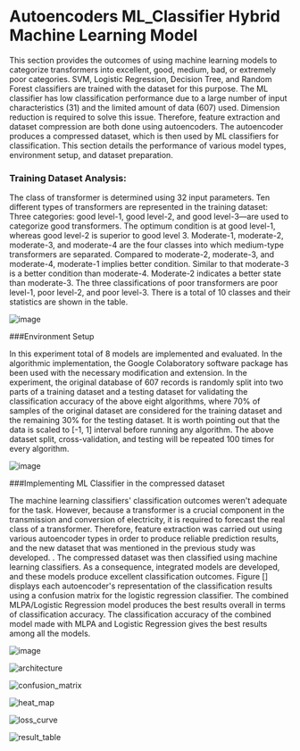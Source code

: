 
# Autoencoders ML_Classifier Hybrid Machine Learning Model

This section provides the outcomes of using machine learning models to categorize transformers into excellent, good, medium, bad, or extremely poor categories. SVM, Logistic Regression, Decision Tree, and Random Forest classifiers are trained with the dataset for this purpose. The ML classifier has low classification performance due to a large number of input characteristics (31) and the limited amount of data (607) used. Dimension reduction is required to solve this issue. Therefore, feature extraction and dataset compression are both done using autoencoders. The autoencoder produces a compressed dataset, which is then used by ML classifiers for classification. This section details the performance of various model types, environment setup, and dataset preparation.


### Training Dataset Analysis:

The class of transformer is determined using 32 input parameters. Ten different types of transformers are represented in the training dataset: Three categories: good level-1, good level-2, and good level-3—are used to categorize good transformers. The optimum condition is at good level-1, whereas good level-2 is superior to good level 3. Moderate-1, moderate-2, moderate-3, and moderate-4 are the four classes into which medium-type transformers are separated. Compared to moderate-2, moderate-3, and moderate-4, moderate-1 implies better condition. Similar to that moderate-3 is a better condition than moderate-4. Moderate-2 indicates a better state than moderate-3. The three classifications of poor transformers are poor level-1, poor level-2, and poor level-3. There is a total of 10 classes and their statistics are shown in the  table.

![image](https://github.com/riaz-khan-16/Autoencoders_with_ML_Classifier/assets/63443462/9c18e2d5-6557-4399-b69a-52bebf15e1f9)


###Environment Setup

In this experiment total of 8 models are implemented and evaluated. In the algorithmic implementation, the Google Colaboratory software package has been used with the necessary modification and extension. In the experiment, the original database of 607 records is randomly split into two parts of a training dataset and a testing dataset for validating the classification accuracy of the above eight algorithms, where 70% of samples of the original dataset are considered for the training dataset and the remaining 30% for the testing dataset. It is worth pointing out that the data is scaled to [-1, 1] interval before running any algorithm. The above dataset split, cross-validation, and testing will be repeated 100 times for every algorithm.


![image](https://github.com/riaz-khan-16/Autoencoders_with_ML_Classifier/assets/63443462/f473a670-48f0-4cf4-a728-e42e29d872bb)



###Implementing ML Classifier in the compressed dataset

The machine learning classifiers' classification outcomes weren't adequate for the task. However, because a transformer is a crucial component in the transmission and conversion of electricity, it is required to forecast the real class of a transformer. Therefore, feature extraction was carried out using various autoencoder types in order to produce reliable prediction results, and the new dataset that was mentioned in the previous study was developed. . The compressed dataset was then classified using machine learning classifiers. As a consequence, integrated models are developed, and these models produce excellent classification outcomes. Figure [] displays each autoencoder's representation of the classification results using a confusion matrix for the logistic regression classifier. The combined MLPA/Logistic Regression model produces the best results overall in terms of classification accuracy. The classification accuracy of the combined model made with MLPA and Logistic Regression gives the best results among all the models.



![image](https://github.com/riaz-khan-16/Autoencoders_with_ML_Classifier/assets/63443462/184288eb-9c63-4c4c-a52e-d93cbea3d2d8)








![architecture](https://github.com/riaz-khan-16/Autoencoders_with_ML_Classifier/assets/63443462/0bc57268-8947-42a5-8ed5-37198fc45f06)



![confusion_matrix](https://github.com/riaz-khan-16/Autoencoders_with_ML_Classifier/assets/63443462/50532fdb-e64d-4738-89dc-3c67f3668519)



![heat_map](https://github.com/riaz-khan-16/Autoencoders_with_ML_Classifier/assets/63443462/4ccfeab6-b41d-493d-a7d3-58bb269fd685)


![loss_curve](https://github.com/riaz-khan-16/Autoencoders_with_ML_Classifier/assets/63443462/99603bcd-f7bf-4014-84b1-a7853bcbf2ba)


![result_table](https://github.com/riaz-khan-16/Autoencoders_with_ML_Classifier/assets/63443462/fda48c80-8bcc-4e2b-9cfa-519cb6f4b0d5)
